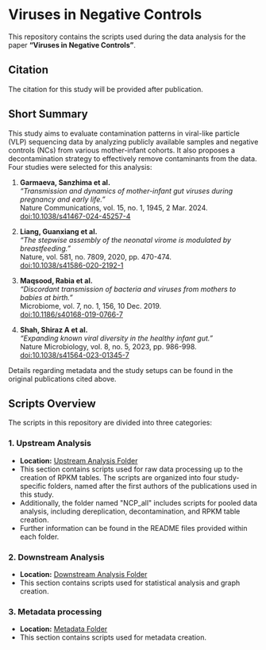 
# Viruses in Negative Controls

This repository contains the scripts used during the data analysis for the paper **“Viruses in Negative Controls”**.

## Citation

The citation for this study will be provided after publication.

## Short Summary

This study aims to evaluate contamination patterns in viral-like particle (VLP) sequencing data by analyzing publicly available samples and negative controls (NCs) from various mother-infant cohorts. It also proposes a decontamination strategy to effectively remove contaminants from the data. Four studies were selected for this analysis:

1. **Garmaeva, Sanzhima et al.**  
   *“Transmission and dynamics of mother-infant gut viruses during pregnancy and early life.”*  
   Nature Communications, vol. 15, no. 1, 1945, 2 Mar. 2024.  
   [doi:10.1038/s41467-024-45257-4](https://doi.org/10.1038/s41467-024-45257-4)
   
2. **Liang, Guanxiang et al.**  
   *“The stepwise assembly of the neonatal virome is modulated by breastfeeding.”*  
   Nature, vol. 581, no. 7809, 2020, pp. 470-474.  
   [doi:10.1038/s41586-020-2192-1](https://doi.org/10.1038/s41586-020-2192-1)
   
3. **Maqsood, Rabia et al.**  
   *“Discordant transmission of bacteria and viruses from mothers to babies at birth.”*  
   Microbiome, vol. 7, no. 1, 156, 10 Dec. 2019.  
   [doi:10.1186/s40168-019-0766-7](https://doi.org/10.1186/s40168-019-0766-7)
   
4. **Shah, Shiraz A et al.**  
   *“Expanding known viral diversity in the healthy infant gut.”*  
   Nature Microbiology, vol. 8, no. 5, 2023, pp. 986-998.  
   [doi:10.1038/s41564-023-01345-7](https://doi.org/10.1038/s41564-023-01345-7)

Details regarding metadata and the study setups can be found in the original publications cited above.

## Scripts Overview

The scripts in this repository are divided into three categories:

### 1. Upstream Analysis
- **Location:** [Upstream Analysis Folder](./upstream-analysis-folder-link)
- This section contains scripts used for raw data processing up to the creation of RPKM tables. The scripts are organized into four study-specific folders, named after the first authors of the publications used in this study. 
- Additionally, the folder named "NCP_all" includes scripts for pooled data analysis, including dereplication, decontamination, and RPKM table creation.
- Further information can be found in the README files provided within each folder.

### 2. Downstream Analysis
- **Location:** [Downstream Analysis Folder](./downstream-analysis-folder-link)
- This section contains scripts used for statistical analysis and graph creation.

### 3. Metadata processing
- **Location:** [Metadata Folder](./metadata-folder-link)
- This section contains scripts used for metadata creation.
